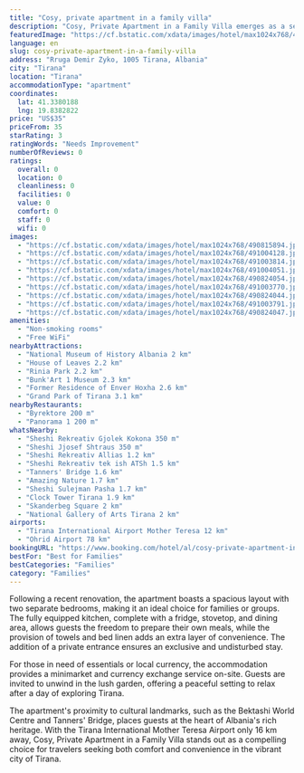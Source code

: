 ```yaml
---
title: "Cosy, private apartment in a family villa"
description: "Cosy, Private Apartment in a Family Villa emerges as a serene retreat for travelers seeking the comfort of home with the convenience of a prime Tirana location."
featuredImage: "https://cf.bstatic.com/xdata/images/hotel/max1024x768/490815894.jpg?k=dffadf888ff673a770a9146d12278054952aa5a8580e8b33fe89dd159494194d&o=&hp=1"
language: en
slug: cosy-private-apartment-in-a-family-villa
address: "Rruga Demir Zyko, 1005 Tirana, Albania"
city: "Tirana"
location: "Tirana"
accommodationType: "apartment"
coordinates:
  lat: 41.3380188
  lng: 19.8382822
price: "US$35"
priceFrom: 35
starRating: 3
ratingWords: "Needs Improvement"
numberOfReviews: 0
ratings:
  overall: 0
  location: 0
  cleanliness: 0
  facilities: 0
  value: 0
  comfort: 0
  staff: 0
  wifi: 0
images:
  - "https://cf.bstatic.com/xdata/images/hotel/max1024x768/490815894.jpg?k=dffadf888ff673a770a9146d12278054952aa5a8580e8b33fe89dd159494194d&o=&hp=1"
  - "https://cf.bstatic.com/xdata/images/hotel/max1024x768/491004128.jpg?k=feeafac015b9efe9ae632894c01948c6ae38d5676379cab2d2c660416e962f86&o=&hp=1"
  - "https://cf.bstatic.com/xdata/images/hotel/max1024x768/491003814.jpg?k=7a5332250b1450b902ad580e90216098045ae5d271865b0aac47940b623b3db6&o=&hp=1"
  - "https://cf.bstatic.com/xdata/images/hotel/max1024x768/491004051.jpg?k=6f83335cec1e82b900b6cecc3dec6732191e4ab7e37ce274d1e2036c81935a6d&o=&hp=1"
  - "https://cf.bstatic.com/xdata/images/hotel/max1024x768/490824054.jpg?k=0813c4de0bbb1c7ec6369f6b0add56623153a460ddc2fe3dd9877361ef0980af&o=&hp=1"
  - "https://cf.bstatic.com/xdata/images/hotel/max1024x768/491003770.jpg?k=446e9bca411ea181cf11ef59426377a5a97db7aa12f9cdb9e4642a20bf154825&o=&hp=1"
  - "https://cf.bstatic.com/xdata/images/hotel/max1024x768/490824044.jpg?k=e3b09ac419c2e0364e244e11af4a33c4ebba928e41f210f5a3ee37820d4351dc&o=&hp=1"
  - "https://cf.bstatic.com/xdata/images/hotel/max1024x768/491003791.jpg?k=0b635f1ce6dd3b8b1072256f7aa61d50bcb9869a4a949b96a4cf52c03784191c&o=&hp=1"
  - "https://cf.bstatic.com/xdata/images/hotel/max1024x768/490824047.jpg?k=5489c72505595843d6e097e4586d1ae679f557392ca9cc707304648e7081cfd7&o=&hp=1"
amenities:
  - "Non-smoking rooms"
  - "Free WiFi"
nearbyAttractions:
  - "National Museum of History Albania 2 km"
  - "House of Leaves 2.2 km"
  - "Rinia Park 2.2 km"
  - "Bunk'Art 1 Museum 2.3 km"
  - "Former Residence of Enver Hoxha 2.6 km"
  - "Grand Park of Tirana 3.1 km"
nearbyRestaurants:
  - "Byrektore 200 m"
  - "Panorama 1 200 m"
whatsNearby:
  - "Sheshi Rekreativ Gjolek Kokona 350 m"
  - "Sheshi Jjosef Shtraus 350 m"
  - "Sheshi Rekreativ Allias 1.2 km"
  - "Sheshi Rekreativ tek ish ATSh 1.5 km"
  - "Tanners' Bridge 1.6 km"
  - "Amazing Nature 1.7 km"
  - "Sheshi Sulejman Pasha 1.7 km"
  - "Clock Tower Tirana 1.9 km"
  - "Skanderbeg Square 2 km"
  - "National Gallery of Arts Tirana 2 km"
airports:
  - "Tirana International Airport Mother Teresa 12 km"
  - "Ohrid Airport 78 km"
bookingURL: "https://www.booking.com/hotel/al/cosy-private-apartment-in-a-family-villa.en-gb.html?aid=8035640"
bestFor: "Best for Families"
bestCategories: "Families"
category: "Families"
---
```


Following a recent renovation, the apartment boasts a spacious layout with two separate bedrooms, making it an ideal choice for families or groups. The fully equipped kitchen, complete with a fridge, stovetop, and dining area, allows guests the freedom to prepare their own meals, while the provision of towels and bed linen adds an extra layer of convenience. The addition of a private entrance ensures an exclusive and undisturbed stay.

For those in need of essentials or local currency, the accommodation provides a minimarket and currency exchange service on-site. Guests are invited to unwind in the lush garden, offering a peaceful setting to relax after a day of exploring Tirana.

The apartment's proximity to cultural landmarks, such as the Bektashi World Centre and Tanners' Bridge, places guests at the heart of Albania's rich heritage. With the Tirana International Mother Teresa Airport only 16 km away, Cosy, Private Apartment in a Family Villa stands out as a compelling choice for travelers seeking both comfort and convenience in the vibrant city of Tirana.